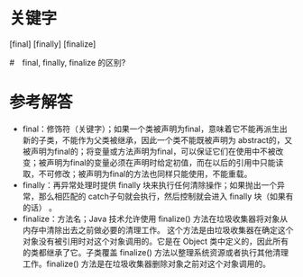 # 关键字

[final] [finally] [finalize]

#　final, finally, finalize 的区别?

# 参考解答

* final：修饰符（关键字）；如果一个类被声明为final，意味着它不能再派生出新的子类，不能作为父类被继承，因此一个类不能既被声明为 abstract的，又被声明为final的；将变量或方法声明为final，可以保证它们在使用中不被改变；被声明为final的变量必须在声明时给定初值，而在以后的引用中只能读取，不可修改；被声明为final的方法也同样只能使用，不能重载。 
* finally：再异常处理时提供 finally 块来执行任何清除操作；如果抛出一个异常，那么相匹配的 catch子句就会执行，然后控制就会进入 finally 块（如果有的话） 。 
* finalize：方法名；Java 技术允许使用 finalize() 方法在垃圾收集器将对象从内存中清除出去之前做必要的清理工作。 这个方法是由垃圾收集器在确定这个对象没有被引用时对这个对象调用的。它是在 Object 类中定义的，因此所有的类都继承了它。子类覆盖 finalize() 方法以整理系统资源或者执行其他清理工作。finalize() 方法是在垃圾收集器删除对象之前对这个对象调用的。